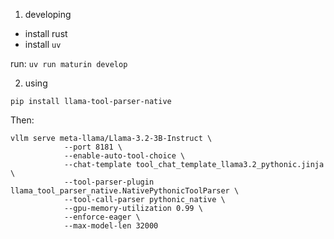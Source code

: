 1. developing

- install rust
- install `uv`

run: `uv run maturin develop`


2. using

`pip install llama-tool-parser-native`

Then:

```
vllm serve meta-llama/Llama-3.2-3B-Instruct \
            --port 8181 \
            --enable-auto-tool-choice \
            --chat-template tool_chat_template_llama3.2_pythonic.jinja \
            --tool-parser-plugin llama_tool_parser_native.NativePythonicToolParser \
            --tool-call-parser pythonic_native \
            --gpu-memory-utilization 0.99 \
            --enforce-eager \
            --max-model-len 32000 
```